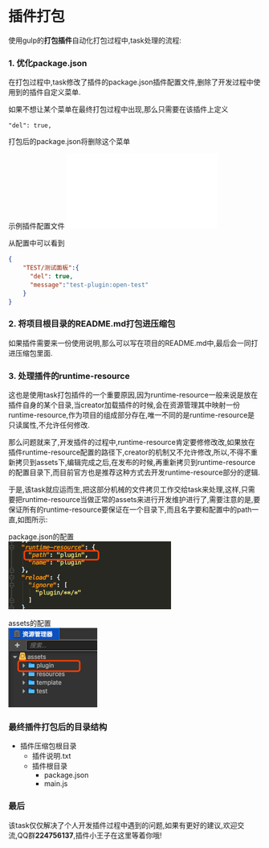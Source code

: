 # 插件打包
使用gulp的**打包插件**自动化打包过程中,task处理的流程:
### 1. 优化package.json 
在打包过程中,task修改了插件的package.json插件配置文件,删除了开发过程中使用到的插件自定义菜单.

如果不想让某个菜单在最终打包过程中出现,那么只需要在该插件上定义
```
"del": true,
```
打包后的package.json将删除这个菜单

示例插件配置文件
![](test-package.json)

从配置中可以看到
```json
{
    "TEST/测试面板":{
      "del": true,
      "message":"test-plugin:open-test"
    }
}
```
### 2. 将项目根目录的README.md打包进压缩包
如果插件需要来一份使用说明,那么可以写在项目的README.md中,最后会一同打进压缩包里面.
### 3. 处理插件的runtime-resource
这也是使用task打包插件的一个重要原因,因为runtime-resource一般来说是放在插件自身的某个目录,当creator加载插件的时候,会在资源管理其中映射一份runtime-resource,作为项目的组成部分存在,唯一不同的是runtime-resource是只读属性,不允许任何修改.

那么问题就来了,开发插件的过程中,runtime-resource肯定要修修改改,如果放在插件runtime-resource配置的路径下,creator的机制又不允许修改,所以,不得不重新拷贝到assets下,编辑完成之后,在发布的时候,再重新拷贝到runtime-resource的配置目录下,而目前官方也是推荐这种方式去开发runtime-resource部分的逻辑.

于是,该task就应运而生,把这部分机械的文件拷贝工作交给task来处理,这样,只需要把runtime-resource当做正常的assets来进行开发维护进行了,需要注意的是,要保证所有的runtime-resource要保证在一个目录下,而且名字要和配置中的path一直,如图所示:

package.json的配置    
![](res/package.png)

assets的配置    
![](res/assets.png)

### 最终插件打包后的目录结构
- 插件压缩包根目录
    - 插件说明.txt
    - 插件根目录
        - package.json
        - main.js

### 最后
该task仅仅解决了个人开发插件过程中遇到的问题,如果有更好的建议,欢迎交流,QQ群**224756137**,插件小王子在这里等着你哦!